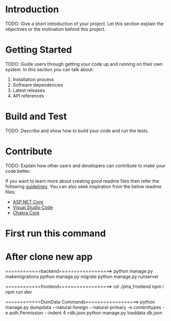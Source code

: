 # Introduction

TODO: Give a short introduction of your project. Let this section explain the objectives or the motivation behind this project.

# Getting Started

TODO: Guide users through getting your code up and running on their own system. In this section you can talk about:

1. Installation process
2. Software dependencies
3. Latest releases
4. API references

# Build and Test

TODO: Describe and show how to build your code and run the tests.

# Contribute

TODO: Explain how other users and developers can contribute to make your code better.

If you want to learn more about creating good readme files then refer the following [guidelines](https://docs.microsoft.com/en-us/azure/devops/repos/git/create-a-readme?view=azure-devops). You can also seek inspiration from the below readme files:

- [ASP.NET Core](https://github.com/aspnet/Home)
- [Visual Studio Code](https://github.com/Microsoft/vscode)
- [Chakra Core](https://github.com/Microsoft/ChakraCore)

# First run this command



# After clone new app 

============backend==================>
python manage.py makemigrations
python manage.py migrate
python manage.py runserver

============frontend==================>
cd  ./plra_frontend
npm i 
npm run dev

============DumData Commands==================>
python manage.py dumpdata --natural-foreign --natural-primary -e contenttypes -e auth.Permission --indent 4 >db.json
python manage.py loaddata db.json
<!-- UTF-8 problem occurs during the loaddata command. To resolve this, click on UTF-8 at the bottom of the JSON file button in VS Code. -->

